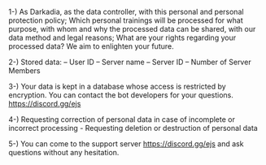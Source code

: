 1-) As Darkadia, as the data controller, with this personal and personal protection policy; Which personal trainings will be processed for what purpose, with whom and why the processed data can be shared, with our data method and legal reasons; What are your rights regarding your processed data? We aim to enlighten your future.

2-) Stored data: – User ID – Server name – Server ID – Number of Server Members

3-) Your data is kept in a database whose access is restricted by encryption. You can contact the bot developers for your questions. https://discord.gg/ejs

4-) Requesting correction of personal data in case of incomplete or incorrect processing - Requesting deletion or destruction of personal data

5-) You can come to the support server https://discord.gg/ejs and ask questions without any hesitation.
